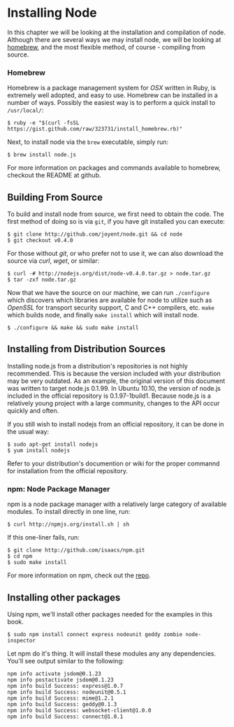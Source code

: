 
# Installing Node

In this chapter we will be looking at the installation and compilation of node. Although there are several ways we may install node, we will be looking at [homebrew](http://github.com/mxcl/homebrew), and the most flexible method, of course - compiling from source.

### Homebrew

Homebrew is a package management system for _OSX_ written in Ruby, is extremely well adopted, and easy to use.  Homebrew can be installed in a number of ways.  Possibly the easiest way is to perform a quick install to `/usr/local/`:

	$ ruby -e "$(curl -fsSL https://gist.github.com/raw/323731/install_homebrew.rb)"

Next, to install node via the `brew` executable, simply run:

	$ brew install node.js

For more information on packages and commands available to homebrew, checkout the README at github.

## Building From Source

To build and install node from source, we first need to obtain the code. The first method of doing so is
via `git`, if you have git installed you can execute:

    $ git clone http://github.com/joyent/node.git && cd node
    $ git checkout v0.4.0

For those without _git_, or who prefer not to use it, we can also download the source via _curl_, _wget_, or similar:

    $ curl -# http://nodejs.org/dist/node-v0.4.0.tar.gz > node.tar.gz
    $ tar -zxf node.tar.gz

Now that we have the source on our machine, we can run `./configure` which discovers which libraries are available for node to utilize such as _OpenSSL_ for transport security support, C and C++ compilers, etc. `make` which builds node, and finally `make install` which will install node.

    $ ./configure && make && sudo make install

## Installing from Distribution Sources

Installing node.js from a distribution's repositories is not highly recommended.  This is because the version included with your distribution may be very outdated.  As an example, the original version of this document was written to target node.js 0.1.99.  In Ubuntu 10.10, the version of node.js included in the official repository is 0.1.97-1build1.  Because node.js is a relatively young project with a large community, changes to the API occur quickly and often.

If you still wish to install nodejs from an official repository, it can be done in the usual way:

    $ sudo apt-get install nodejs
    $ yum install nodejs

Refer to your distribution's documention or wiki for the proper commannd for installation from the official repository.

### npm: Node Package Manager

npm is a node package manager with a relatively large category of available modules.  To install directly in one line, run:

	$ curl http://npmjs.org/install.sh | sh

If this one-liner fails, run:

	$ git clone http://github.com/isaacs/npm.git
	$ cd npm
	$ sudo make install

For more information on npm, check out the [repo](https://github.com/isaacs/npm).

## Installing other packages

Using npm, we'll install other packages needed for the examples in this book.

	$ sudo npm install connect express nodeunit geddy zombie node-inspector

Let npm do it's thing.  It will install these modules any any dependencies.  You'll see output similar to the following:

	npm info activate jsdom@0.1.23
	npm info postactivate jsdom@0.1.23
	npm info build Success: express@1.0.7
	npm info build Success: nodeunit@0.5.1
	npm info build Success: mime@1.2.1
	npm info build Success: geddy@0.1.3
	npm info build Success: websocket-client@1.0.0
	npm info build Success: connect@1.0.1
